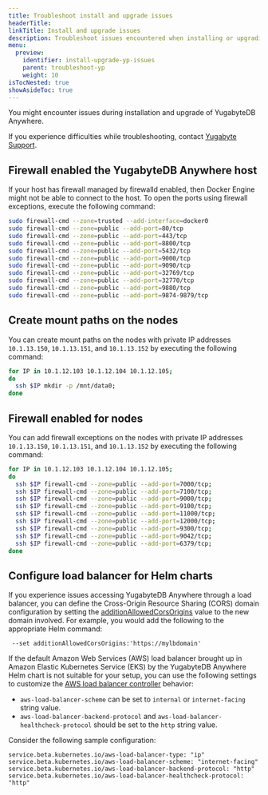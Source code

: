 ```yaml
---
title: Troubleshoot install and upgrade issues
headerTitle:
linkTitle: Install and upgrade issues
description: Troubleshoot issues encountered when installing or upgrading YugabyteDB Anywhere.
menu:
  preview:
    identifier: install-upgrade-yp-issues
    parent: troubleshoot-yp
    weight: 10
isTocNested: true
showAsideToc: true
---
```


You might encounter issues during installation and upgrade of YugabyteDB Anywhere.

If you experience difficulties while troubleshooting, contact [Yugabyte Support](https://support.yugabyte.com).

## Firewall enabled the YugabyteDB Anywhere host

If your host has firewall managed by firewalld enabled, then Docker Engine might not be able to connect to the host. To open the ports using firewall exceptions, execute the following command:

```sh
sudo firewall-cmd --zone=trusted --add-interface=docker0
sudo firewall-cmd --zone=public --add-port=80/tcp
sudo firewall-cmd --zone=public --add-port=443/tcp
sudo firewall-cmd --zone=public --add-port=8800/tcp
sudo firewall-cmd --zone=public --add-port=5432/tcp
sudo firewall-cmd --zone=public --add-port=9000/tcp
sudo firewall-cmd --zone=public --add-port=9090/tcp
sudo firewall-cmd --zone=public --add-port=32769/tcp
sudo firewall-cmd --zone=public --add-port=32770/tcp
sudo firewall-cmd --zone=public --add-port=9880/tcp
sudo firewall-cmd --zone=public --add-port=9874-9879/tcp
```


## Create mount paths on the nodes

You can create mount paths on the nodes with private IP addresses `10.1.13.150`, `10.1.13.151`, and `10.1.13.152` by executing the following command:

```sh
for IP in 10.1.12.103 10.1.12.104 10.1.12.105; 
do 
  ssh $IP mkdir -p /mnt/data0; 
done
```

## Firewall enabled for nodes

You can add firewall exceptions on the nodes with private IP addresses `10.1.13.150`, `10.1.13.151`, and `10.1.13.152` by executing the following command:

```sh
for IP in 10.1.12.103 10.1.12.104 10.1.12.105;
do
  ssh $IP firewall-cmd --zone=public --add-port=7000/tcp;
  ssh $IP firewall-cmd --zone=public --add-port=7100/tcp;
  ssh $IP firewall-cmd --zone=public --add-port=9000/tcp;
  ssh $IP firewall-cmd --zone=public --add-port=9100/tcp;
  ssh $IP firewall-cmd --zone=public --add-port=11000/tcp;
  ssh $IP firewall-cmd --zone=public --add-port=12000/tcp;
  ssh $IP firewall-cmd --zone=public --add-port=9300/tcp;
  ssh $IP firewall-cmd --zone=public --add-port=9042/tcp;
  ssh $IP firewall-cmd --zone=public --add-port=6379/tcp;
done
```

## Configure load balancer for Helm charts

If you experience issues accessing YugabyteDB Anywhere through a load balancer, you can define the Cross-Origin Resource Sharing (CORS) domain configuration by setting the [additionAllowedCorsOrigins](https://github.com/yugabyte/charts/blob/master/stable/yugaware/values.yaml#L66) value to the new domain involved. For example, you would add the following to the appropriate Helm command: 

```properties
 --set additionAllowedCorsOrigins:'https://mylbdomain'
```

If the default Amazon Web Services (AWS) load balancer brought up in Amazon Elastic Kubernetes Service (EKS) by the YugabyteDB Anywhere Helm chart is not suitable for your setup, you can use the following settings to customize the [AWS load balancer controller](https://kubernetes-sigs.github.io/aws-load-balancer-controller/v2.2/guide/service/annotations/) behavior:

- `aws-load-balancer-scheme` can be set to `internal` or `internet-facing` string value.
- `aws-load-balancer-backend-protocol` and `aws-load-balancer-healthcheck-protocol` should be set to the `http` string value.

Consider the following sample configuration:

```properties
service.beta.kubernetes.io/aws-load-balancer-type: "ip"
service.beta.kubernetes.io/aws-load-balancer-scheme: "internet-facing"
service.beta.kubernetes.io/aws-load-balancer-backend-protocol: "http"
service.beta.kubernetes.io/aws-load-balancer-healthcheck-protocol: "http"
```

<!-- 

For YugabyteDB Anywhere HTTPS configuration, you should set your own key or certificate. If you do provide this setting, the default public key is used, creating a potential security risk.

-->